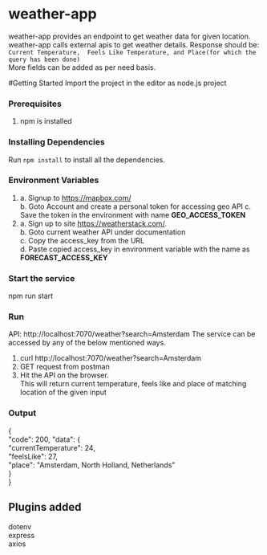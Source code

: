 
# weather-app            
weather-app provides an endpoint to get weather data for given location.      
weather-app calls external apis to get weather details.
Response should be:       
    `Current Temperature, 
    Feels Like Temperature, and
    Place(for which the query has been done)`                                                        
More fields can be added as per need basis.

#Getting Started
Import the project in the editor as node.js project

### Prerequisites
1. npm is installed

### Installing Dependencies
Run `npm install` to install all the dependencies.

### Environment Variables
1.
    a. Signup to https://mapbox.com/                       
    b. Goto Account and create a personal token for accessing geo API 
    c. Save the token in the environment with name **GEO_ACCESS_TOKEN**
2.
    a. Sign up to site https://weatherstack.com/.   
    b. Goto current weather API under documentation       
    c. Copy the access_key from the URL          
    d. Paste copied access_key in environment variable with the name as **FORECAST_ACCESS_KEY**

    

### Start the service
 npm run start


### Run
API: http://localhost:7070/weather?search=Amsterdam
The service can be accessed by any of the below mentioned ways.  
1. curl http://localhost:7070/weather?search=Amsterdam      
2. GET request from postman
3. Hit the API on the browser.                    
This will return current temperature, feels like and place of matching location of the given input      

### Output
{       
"code": 200,
"data": {   
    "currentTemperature": 24,   
    "feelsLike": 27,  
    "place": "Amsterdam, North Holland, Netherlands"       
    }        
}

## Plugins added
dotenv      
express     
axios

